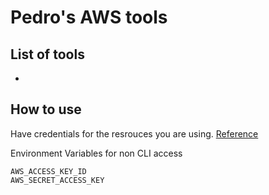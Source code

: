 # Pedro's AWS tools
## List of tools

-

## How to use

Have credentials for the resrouces you are using.
[Reference](https://boto3.amazonaws.com/v1/documentation/api/latest/guide/quickstart.html) 

Environment Variables for non CLI access
```
AWS_ACCESS_KEY_ID
AWS_SECRET_ACCESS_KEY
```